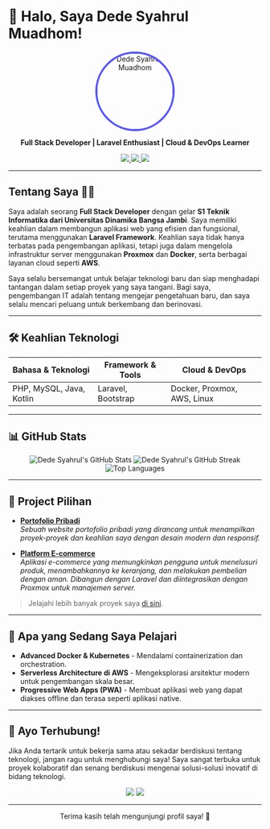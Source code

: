 # 👋 Halo, Saya Dede Syahrul Muadhom!

<p align="center">
  <img src="https://avatars.githubusercontent.com/u/dedesyahrul" width="150" height="150" style="border-radius: 50%; border: 4px solid #5555FF;" alt="Dede Syahrul Muadhom"/>
</p>

<p align="center">
  <strong>Full Stack Developer | Laravel Enthusiast | Cloud & DevOps Learner</strong>
</p>

<p align="center">
  <a href="https://www.linkedin.com/in/dedesyahrul">
    <img src="https://img.shields.io/badge/LinkedIn-Dede%20Syahrul-blue?style=for-the-badge&logo=linkedin" />
  </a>
  <a href="https://github.com/dedesyahrul">
    <img src="https://img.shields.io/badge/GitHub-dedesyahrul-lightgrey?style=for-the-badge&logo=github" />
  </a>
  <a href="https://wa.me/yourphonenumber">
    <img src="https://img.shields.io/badge/WhatsApp-Contact-brightgreen?style=for-the-badge&logo=whatsapp" />
  </a>
</p>

---

## Tentang Saya 👨‍💻
Saya adalah seorang **Full Stack Developer** dengan gelar **S1 Teknik Informatika dari Universitas Dinamika Bangsa Jambi**. Saya memiliki keahlian dalam membangun aplikasi web yang efisien dan fungsional, terutama menggunakan **Laravel Framework**. Keahlian saya tidak hanya terbatas pada pengembangan aplikasi, tetapi juga dalam mengelola infrastruktur server menggunakan **Proxmox** dan **Docker**, serta berbagai layanan cloud seperti **AWS**.

Saya selalu bersemangat untuk belajar teknologi baru dan siap menghadapi tantangan dalam setiap proyek yang saya tangani. Bagi saya, pengembangan IT adalah tentang mengejar pengetahuan baru, dan saya selalu mencari peluang untuk berkembang dan berinovasi.

---

## 🛠️ Keahlian Teknologi

| Bahasa & Teknologi  | Framework & Tools | Cloud & DevOps |
|---------------------|-------------------|----------------|
| PHP, MySQL, Java, Kotlin | Laravel, Bootstrap | Docker, Proxmox, AWS, Linux |

---

## 📊 GitHub Stats

<div align="center">
  <img src="https://github-readme-stats.vercel.app/api?username=dedesyahrul&show_icons=true&theme=radical&count_private=true" alt="Dede Syahrul's GitHub Stats" />
  <img src="https://github-readme-streak-stats.herokuapp.com/?user=dedesyahrul&theme=radical" alt="Dede Syahrul's GitHub Streak" />
  <img src="https://github-readme-stats.vercel.app/api/top-langs/?username=dedesyahrul&layout=compact&theme=radical" alt="Top Languages" />
</div>

---

## 🌟 Project Pilihan

- **[Portofolio Pribadi](https://github.com/dedesyahrul/portfolio-website)**  
  <em>Sebuah website portofolio pribadi yang dirancang untuk menampilkan proyek-proyek dan keahlian saya dengan desain modern dan responsif.</em>

- **[Platform E-commerce](https://github.com/dedesyahrul/e-commerce)**  
  <em>Aplikasi e-commerce yang memungkinkan pengguna untuk menelusuri produk, menambahkannya ke keranjang, dan melakukan pembelian dengan aman. Dibangun dengan Laravel dan diintegrasikan dengan Proxmox untuk manajemen server.</em>

> Jelajahi lebih banyak proyek saya [di sini](https://github.com/dedesyahrul?tab=repositories).

---

## 🚀 Apa yang Sedang Saya Pelajari

- **Advanced Docker & Kubernetes** - Mendalami containerization dan orchestration.
- **Serverless Architecture di AWS** - Mengeksplorasi arsitektur modern untuk pengembangan skala besar.
- **Progressive Web Apps (PWA)** - Membuat aplikasi web yang dapat diakses offline dan terasa seperti aplikasi native.

---

## 💬 Ayo Terhubung!

Jika Anda tertarik untuk bekerja sama atau sekadar berdiskusi tentang teknologi, jangan ragu untuk menghubungi saya! Saya sangat terbuka untuk proyek kolaboratif dan senang berdiskusi mengenai solusi-solusi inovatif di bidang teknologi.

<p align="center">
  <a href="mailto:youremail@example.com"><img src="https://img.shields.io/badge/Email-Your%20Email-orange?style=for-the-badge&logo=gmail" /></a>
  <a href="https://www.linkedin.com/in/dedesyahrul">
    <img src="https://img.shields.io/badge/LinkedIn-Dede%20Syahrul-blue?style=for-the-badge&logo=linkedin" />
  </a>
</p>

---

<p align="center">Terima kasih telah mengunjungi profil saya! 🚀</p>
